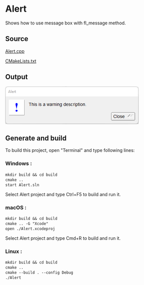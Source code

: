 # Alert

Shows how to use message box with fl_message method.

## Source

[Alert.cpp](Alert.cpp)

[CMakeLists.txt](CMakeLists.txt)

## Output

![output](../../../docs/Pictures/Examples/Alert.png)

## Generate and build

To build this project, open "Terminal" and type following lines:

### Windows :

``` shell
mkdir build && cd build
cmake .. 
start Alert.sln
```

Select Alert project and type Ctrl+F5 to build and run it.

### macOS :

``` shell
mkdir build && cd build
cmake .. -G "Xcode"
open ./Alert.xcodeproj
```

Select Alert project and type Cmd+R to build and run it.

### Linux :

``` shell
mkdir build && cd build
cmake .. 
cmake --build . --config Debug
./Alert
```
